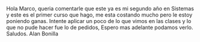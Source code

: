 Hola Marco, queria comentarle que este ya es mi segundo año en Sistemas y este es el primer curso que hago, me esta costando mucho pero le estoy poniendo ganas.
Intente aplicar un poco de lo que vimos en las clases y lo que no pude hacer fue lo de pedidos, Espero mas adelante podamos verlo.
Saludos. Alan Bonilla
